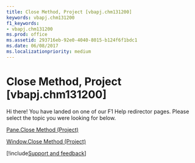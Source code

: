 ```yaml
---
title: Close Method, Project [vbapj.chm131200]
keywords: vbapj.chm131200
f1_keywords:
- vbapj.chm131200
ms.prod: office
ms.assetid: 293716eb-92e0-4040-8015-b124f6f1bdc1
ms.date: 06/08/2017
ms.localizationpriority: medium
---
```



# Close Method, Project [vbapj.chm131200]

Hi there! You have landed on one of our F1 Help redirector pages. Please select the topic you were looking for below.

[Pane.Close Method (Project)](https://msdn.microsoft.com/library/9bd722fd-cd92-9d59-7cdb-9aa40911120a%28Office.15%29.aspx)

[Window.Close Method (Project)](https://msdn.microsoft.com/library/820f202b-d609-02e6-eff4-3368b9f93dd5%28Office.15%29.aspx)

[!include[Support and feedback](~/includes/feedback-boilerplate.md)]